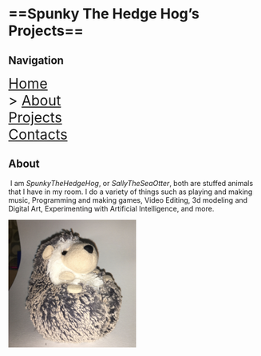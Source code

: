 # ==Spunky The Hedge Hog’s Projects==

## Navigation

<span style="font-size:2em"><u><a href="HomePage.html">Home</a></u><br/>> <a href="AboutPage.html">About</a><br/><a href="ProjectsPage.html">Projects</a><br/><a href="ContactPage.html">Contacts</a></span>

## About

​	I am *SpunkyTheHedgeHog*, or *SallyTheSeaOtter*, both are stuffed animals that I have in my room. I do a variety of things such as playing and making music, Programming and making games, Video Editing, 3d modeling and Digital Art, Experimenting with Artificial Intelligence, and more.

<img src="Images and Videos\Spunky.jpg" alt="Spunky" style="zoom: 25%;">
